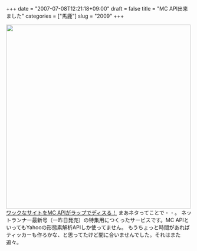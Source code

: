 +++
date = "2007-07-08T12:21:18+09:00"
draft = false
title = "MC API出来ました"
categories = ["馬鹿"]
slug = "2009"
+++

<a href="http://mc-api.com" target="_blank"><img src="http://mc-api.com/images/headimg.jpg" width="500">
ワックなサイトをMC APIがラップでディスる！</a>
まあネタってことで・・。
ネットランナー最新号（一昨日発売）の特集用につくったサービスです。MC APIといってもYahooの形態素解析APIしか使ってません。
もうちょっと時間があればティッカーも作ろかな、と思ってたけど間に合いませんでした。それはまた追々。
